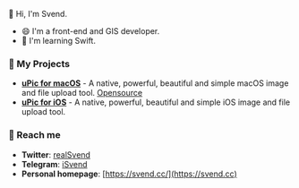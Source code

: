 👋 Hi, I'm Svend.

- 😄 I'm a front-end and GIS developer.
- 🌱 I'm learning Swift.

### 🔭 My Projects

- **[uPic for macOS](https://apps.apple.com/cn/app/upic-hosting-tool/id1549159979)** - A native, powerful, beautiful and simple macOS image and file upload tool. [Opensource](https://github.com/gee1k/uPic)
- **[uPic for iOS](https://apps.apple.com/cn/app/id1510718678)** - A native, powerful, beautiful and simple iOS image and file upload tool.

### 💬 Reach me

- **Twitter**: [realSvend](https://twitter.com/realSvend)
- **Telegram**: [iSvend](https://t.me/iSvend)
- **Personal homepage**: [https://svend.cc/](https://svend.cc)
